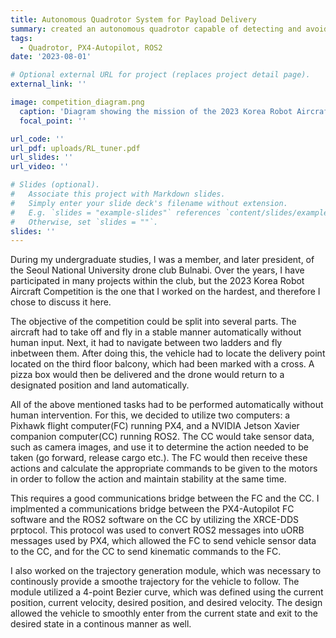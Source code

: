 ```yaml
---
title: Autonomous Quadrotor System for Payload Delivery
summary: created an autonomous quadrotor capable of detecting and avoiding obstacles, automatically landing on a designated landing area, detecting a pre‑determined delivery point and delivering a payload to it.
tags:
  - Quadrotor, PX4-Autopilot, ROS2
date: '2023-08-01'

# Optional external URL for project (replaces project detail page).
external_link: ''

image: competition_diagram.png
  caption: 'Diagram showing the mission of the 2023 Korea Robot Aircraft Competition'
  focal_point: ''

url_code: ''
url_pdf: uploads/RL_tuner.pdf
url_slides: ''
url_video: ''

# Slides (optional).
#   Associate this project with Markdown slides.
#   Simply enter your slide deck's filename without extension.
#   E.g. `slides = "example-slides"` references `content/slides/example-slides.md`.
#   Otherwise, set `slides = ""`.
slides: ''
---
```


During my undergraduate studies, I was a member, and later president, of the Seoul National University drone club Bulnabi. Over the years, I have participated in many projects within the club, but the 2023 Korea Robot Aircraft Competition is the one that I worked on the hardest, and therefore I chose to discuss it here.

The objective of the competition could be split into several parts. The aircraft had to take off and fly in a stable manner automatically without human input. Next, it had to navigate between two ladders and fly inbetween them. After doing this, the vehicle had to locate the delivery point located on the third floor balcony, which had been marked with a cross. A pizza box would then be delivered and the drone would return to a designated position and land automatically.

All of the above mentioned tasks had to be performed automatically without human intervention. For this, we decided to utilize two computers: a Pixhawk flight computer(FC) running PX4, and a NVIDIA Jetson Xavier companion computer(CC) running ROS2. The CC would take sensor data, such as camera images, and use it to determine the action needed to be taken (go forward, release cargo etc.). The FC would then receive these actions and calculate the appropriate commands to be given to the motors in order to follow the action and maintain stability at the same time.

This requires a good communications bridge between the FC and the CC. I implmented a communications bridge between the PX4-Autopilot FC software and the ROS2 software on the CC by utilizing the XRCE-DDS prptocol. This protocol was used to  convert ROS2 messages into uORB messages used by PX4, which allowed the FC to send vehicle sensor data to the CC, and for the CC to send kinematic commands to the FC. 

I also worked on the trajectory generation module, which was necessary to continously provide a smoothe trajectory for the vehicle to follow. The module utilized a 4-point Bezier curve, which was defined using the current position, current velocity, desired position, and desired velocity. The design allowed the vehicle to smoothly enter from the current state and exit to the desired state in a continous manner as well.
